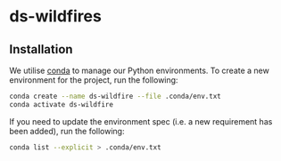 # ds-wildfires

## Installation

We utilise [conda](https://docs.conda.io/projects/conda/en/latest/index.html) to manage our Python environments. To create a new environment for the project, run the following:

```bash
conda create --name ds-wildfire --file .conda/env.txt
conda activate ds-wildfire
```

If you need to update the environment spec (i.e. a new requirement has been added), run the following:

```bash
conda list --explicit > .conda/env.txt
```
